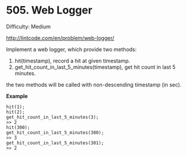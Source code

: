 # 505. Web Logger

Difficulty: Medium

http://lintcode.com/en/problem/web-logger/

Implement a web logger, which provide two methods:

1. hit(timestamp), record a hit at given timestamp.
2. get_hit_count_in_last_5_minutes(timestamp), get hit count in last 5 minutes.

the two methods will be called with non-descending timestamp (in sec).

**Example**  
```
hit(1);
hit(2);
get_hit_count_in_last_5_minutes(3);
>> 2
hit(300);
get_hit_count_in_last_5_minutes(300);
>> 3
get_hit_count_in_last_5_minutes(301);
>> 2
```